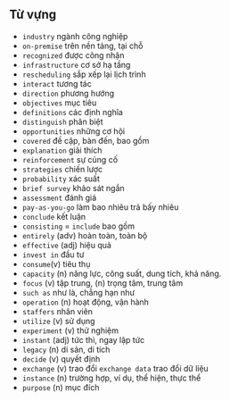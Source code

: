 ## Từ vựng
- `industry` ngành công nghiệp
- `on-premise` trên nền tảng, tại chỗ
- `recognized` được công nhận
- `infrastructure` cơ sở hạ tầng
- `rescheduling` sắp xếp lại lịch trình
- `interact` tương tác
- `direction` phương hướng
- `objectives` mục tiêu
- `definitions` các định nghĩa
- `distinguish` phân biệt
- `opportunities` những cơ hội
- `covered` đề cập, bàn đến, bao gồm
- `explanation` giải thích
- `reinforcement` sự củng cố
- `strategies` chiến lược
- `probability` xác suất
- `brief survey` khảo sát ngắn
- `assessment` đánh giá
- `pay-as-you-go` làm bao nhiêu trả bấy nhiêu
- `conclude` kết luận
- `consisting` = `include` bao gồm
- `entirely` (adv) hoàn toàn, toàn bộ 
- `effective` (adj) hiệu quả
- `invest in` đầu tư
- `consume`(v) tiêu thụ
- `capacity` (n) năng lực, công suất, dung tích, khả năng.
- `focus` (v) tập trung, (n) trọng tâm, trung tâm
- `such as` như là, chẳng hạn như
- `operation` (n) hoạt động, vận hành
- `staffers` nhân viên
- `utilize` (v) sử dụng
- `experiment` (v) thử nghiệm
- `instant` (adj) tức thì, ngay lập tức
- `legacy` (n) di sản, di tích
- `decide` (v) quyết định
- `exchange` (v) trao đổi  `exchange data` trao đổi dữ liệu
- `instance` (n) trường hợp, ví dụ, thể hiện, thực thể
- `purpose` (n) mục đích